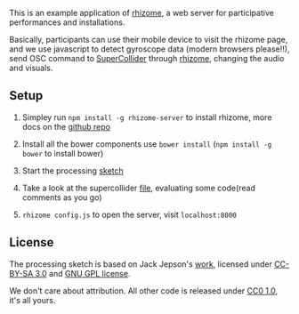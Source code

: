 
This is an example application of [rhizome][rhizome], a web server for  participative performances and installations. 

Basically, participants can use their mobile device to visit the rhizome page, and we use javascript to detect gyroscope data (modern browsers please!!), send OSC command to [SuperCollider](http://supercollider.github.io) through [rhizome][rhizome], changing the audio and visuals.

[rhizome]: https://github.com/sebpiq/rhizome

## Setup

1. Simpley run `npm install -g rhizome-server` to install rhizome, more docs on the [github repo](https://github.com/sebpiq/rhizome)

2. Install all the bower components use `bower install` (`npm install -g bower` to install bower)

4. Start the processing [sketch][sketch]

4. Take a look at the supercollider [file][scfile], evaluating some code(read comments as you go)

5. `rhizome config.js` to open the server, visit `localhost:8000`

[sketch]: https://github.com/kunjinkao/interactive/blob/master/sketch.pde
[scfile]: https://github.com/kunjinkao/interactive/blob/master/interactive.scd


## License

The processing sketch is based on Jack Jepson's [work](http://www.openprocessing.org/sketch/87338), licensed under [CC-BY-SA 3.0](http://creativecommons.org/licenses/by-sa/3.0/) and [GNU GPL license](http://creativecommons.org/licenses/GPL/2.0/).

We don't care about attribution. All other code is released under [CC0 1.0](http://creativecommons.org/publicdomain/zero/1.0/), it's all yours.